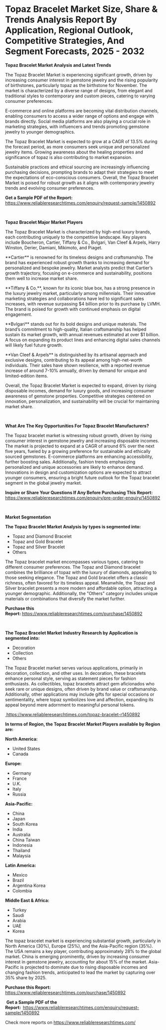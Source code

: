 <p><h1>Topaz Bracelet Market Size, Share & Trends Analysis Report By Application, Regional Outlook, Competitive Strategies, And Segment Forecasts, 2025 - 2032</h1></p><p><strong>Topaz Bracelet Market Analysis and Latest Trends</strong></p>
<p><p>The Topaz Bracelet Market is experiencing significant growth, driven by increasing consumer interest in gemstone jewelry and the rising popularity of birthstones, particularly topaz as the birthstone for November. The market is characterized by a diverse range of designs, from elegant and traditional styles to contemporary and custom pieces, catering to varying consumer preferences. </p><p>E-commerce and online platforms are becoming vital distribution channels, enabling consumers to access a wider range of options and engage with brands directly. Social media platforms are also playing a crucial role in marketing strategies, with influencers and trends promoting gemstone jewelry to younger demographics. </p><p>The Topaz Bracelet Market is expected to grow at a CAGR of 13.5% during the forecast period, as more consumers seek unique and personalized jewelry items. Growing awareness about the healing properties and significance of topaz is also contributing to market expansion. </p><p>Sustainable practices and ethical sourcing are increasingly influencing purchasing decisions, prompting brands to adapt their strategies to meet the expectations of eco-conscious consumers. Overall, the Topaz Bracelet Market is poised for robust growth as it aligns with contemporary jewelry trends and evolving consumer preferences.</p></p>
<p><strong>Get a Sample PDF of the Report:&nbsp;</strong> <a href="https://www.reliableresearchtimes.com/enquiry/request-sample/1450892?utm_campaign=2225&utm_medium=2&utm_source=Github&utm_content=ia&utm_term=06022025&utm_id=topaz-bracelet">https://www.reliableresearchtimes.com/enquiry/request-sample/1450892</a></p>
<p>&nbsp;</p>
<p><strong>Topaz Bracelet Major Market Players</strong></p>
<p><p>The Topaz Bracelet Market is characterized by high-end luxury brands, each contributing uniquely to the competitive landscape. Key players include Boucheron, Cartier, Tiffany & Co., Bvlgari, Van Cleef & Arpels, Harry Winston, Derier, Damiani, Mikimoto, and Piaget.</p><p>**Cartier** is renowned for its timeless designs and craftsmanship. The brand has experienced robust growth thanks to increasing demand for personalized and bespoke jewelry. Market analysts predict that Cartier’s growth trajectory, focusing on e-commerce and sustainability, positions them well to increase market share.</p><p>**Tiffany & Co.**, known for its iconic blue box, has a strong presence in the luxury jewelry market, particularly among millennials. Their innovative marketing strategies and collaborations have led to significant sales increases, with revenue surpassing $4 billion prior to its purchase by LVMH. The brand is poised for growth with continued emphasis on digital engagement.</p><p>**Bvlgari** stands out for its bold designs and unique materials. The brand’s commitment to high-quality, Italian craftsmanship has helped sustain its market growth, with annual revenues estimated at over $1 billion. A focus on expanding its product lines and enhancing digital sales channels will likely fuel future growth.</p><p>**Van Cleef & Arpels** is distinguished by its artisanal approach and exclusive designs, contributing to its appeal among high-net-worth individuals. Their sales have shown resilience, with a reported revenue increase of around 7-10% annually, driven by demand for unique and limited-edition items.</p><p>Overall, the Topaz Bracelet Market is expected to expand, driven by rising disposable incomes, demand for luxury goods, and increasing consumer awareness of gemstone properties. Competitive strategies centered on innovation, personalization, and sustainability will be crucial for maintaining market share.</p></p>
<p>&nbsp;</p>
<p><strong>What Are The Key Opportunities For Topaz Bracelet Manufacturers?</strong></p>
<p><p>The Topaz bracelet market is witnessing robust growth, driven by rising consumer interest in gemstone jewelry and increasing disposable incomes. The market is projected to expand at a CAGR of around 6% over the next five years, fueled by a growing preference for sustainable and ethically sourced gemstones. E-commerce platforms are enhancing accessibility, further boosting sales. Additionally, fashion trends emphasizing personalized and unique accessories are likely to enhance demand. Innovations in design and customization options are expected to attract younger consumers, ensuring a bright future outlook for the Topaz bracelet segment in the global jewelry market.</p></p>
<p><strong>Inquire or Share Your Questions If Any Before Purchasing This Report:</strong> <a href="https://www.reliableresearchtimes.com/enquiry/pre-order-enquiry/1450892?utm_campaign=2225&utm_medium=2&utm_source=Github&utm_content=ia&utm_term=06022025&utm_id=topaz-bracelet">https://www.reliableresearchtimes.com/enquiry/pre-order-enquiry/1450892</a></p>
<p>&nbsp;</p>
<p><strong>Market Segmentation</strong></p>
<p><strong>The Topaz Bracelet Market Analysis by types is segmented into:</strong></p>
<p><ul><li>Topaz and Diamond Bracelet</li><li>Topaz and Gold Bracelet</li><li>Topaz and Silver Bracelet</li><li>Others</li></ul></p>
<p><p>The Topaz bracelet market encompasses various types, catering to different consumer preferences. The Topaz and Diamond bracelet combines the brilliance of topaz with the luxury of diamonds, appealing to those seeking elegance. The Topaz and Gold bracelet offers a classic richness, often favored for its timeless appeal. Meanwhile, the Topaz and Silver bracelet presents a more modern and affordable option, attracting a younger demographic. Additionally, the "Others" category includes unique materials or combinations that diversify the market further.</p></p>
<p><strong>Purchase this Report:&nbsp;</strong><a href="https://www.reliableresearchtimes.com/purchase/1450892?utm_campaign=2225&utm_medium=2&utm_source=Github&utm_content=ia&utm_term=06022025&utm_id=topaz-bracelet">https://www.reliableresearchtimes.com/purchase/1450892</a></p>
<p>&nbsp;</p>
<p><strong>The Topaz Bracelet Market Industry Research by Application is segmented into:</strong></p>
<p><ul><li>Decoration</li><li>Collection</li><li>Others</li></ul></p>
<p><p>The Topaz Bracelet market serves various applications, primarily in decoration, collection, and other uses. In decoration, these bracelets enhance personal style, serving as statement pieces for fashion enthusiasts. As collectibles, topaz bracelets attract gem aficionados who seek rare or unique designs, often driven by brand value or craftsmanship. Additionally, other applications may include gifts for special occasions or sentimentality, where topaz symbolizes love and affection, expanding its appeal beyond mere adornment to meaningful personal tokens.</p></p>
<p><a href="https://www.reliableresearchtimes.com/topaz-bracelet-r1450892?utm_campaign=2225&utm_medium=2&utm_source=Github&utm_content=ia&utm_term=06022025&utm_id=topaz-bracelet">&nbsp;https://www.reliableresearchtimes.com/topaz-bracelet-r1450892</a></p>
<p><strong>In terms of Region, the Topaz Bracelet Market Players available by Region are:</strong></p>
<p>
    <p> <strong> North America: </strong>
        <ul>
            <li>United States</li>
            <li>Canada</li>
        </ul>
        </p> 
    <p> <strong> Europe: </strong>
        <ul>
            <li>Germany</li>
            <li>France</li>
            <li>U.K.</li>
            <li>Italy</li>
            <li>Russia</li>
        </ul>
        </p> 
    <p> <strong> Asia-Pacific: </strong>
        <ul>
            <li>China</li>
            <li>Japan</li>
            <li>South Korea</li>
            <li>India</li>
            <li>Australia</li>
            <li>China Taiwan</li>
            <li>Indonesia</li>
            <li>Thailand</li>
            <li>Malaysia</li>
        </ul>
        </p> 
    <p> <strong> Latin America: </strong>
        <ul>
            <li>Mexico</li>
            <li>Brazil</li>
            <li>Argentina Korea</li>
            <li>Colombia</li>
        </ul>
        </p> 
    <p> <strong> Middle East & Africa: </strong>
        <ul>
            <li>Turkey</li>
            <li>Saudi</li>
            <li>Arabia</li>
            <li>UAE</li>
            <li>Korea</li>
        </ul>
    </p>
    </p>
<p><p>The topaz bracelet market is experiencing substantial growth, particularly in North America (30%), Europe (25%), and the Asia-Pacific region (35%). The USA remains a key player, contributing approximately 28% to the global market. China is emerging prominently, driven by increasing consumer interest in gemstone jewelry, accounting for about 15% of the market. Asia-Pacific is projected to dominate due to rising disposable incomes and changing fashion trends, anticipated to lead the market by capturing over 35% share by 2025.</p></p>
<p><strong>Purchase this Report: </strong><a href="https://www.reliableresearchtimes.com/purchase/1450892?utm_campaign=2225&utm_medium=2&utm_source=Github&utm_content=ia&utm_term=06022025&utm_id=topaz-bracelet">https://www.reliableresearchtimes.com/purchase/1450892</a></p>
<p>&nbsp;<strong>Get a Sample PDF of the Report:&nbsp;&nbsp;</strong><a href="https://www.reliableresearchtimes.com/enquiry/request-sample/1450892?utm_campaign=2225&utm_medium=2&utm_source=Github&utm_content=ia&utm_term=06022025&utm_id=topaz-bracelet">https://www.reliableresearchtimes.com/enquiry/request-sample/1450892</a></p>
<p><strong></strong></p>
<p>Check more reports on <a href="https://www.reliableresearchtimes.com/?utm_campaign=2225&utm_medium=2&utm_source=Github&utm_content=ia&utm_term=06022025&utm_id=topaz-bracelet">https://www.reliableresearchtimes.com/</a></p>